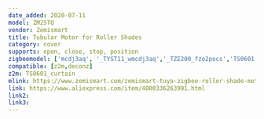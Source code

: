 ```yaml
---
date_added: 2020-07-11
model: ZM25TQ
vendor: Zemismart
title: Tubular Motor for Roller Shades
category: cover
supports: open, close, stop, position
zigbeemodel: ['mcdj3aq', '_TYST11_wmcdj3aq','_TZE200_fzo2pocs','TS0601']
compatible: [z2m,deconz]
z2m: TS0601_curtain
mlink: https://www.zemismart.com/zemismart-tuya-zigbee-roller-shade-motor-for-38mm-tube-alexa-echo-google-home-control-electric-engine-shutter-rod-p0274.html
link: https://www.aliexpress.com/item/4000336263991.html
link2: 
link3: 
---
```

